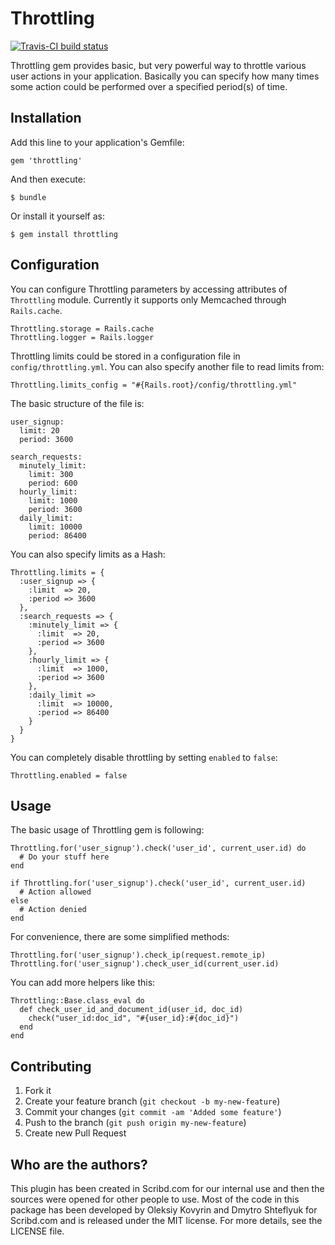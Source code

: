 # Throttling

[![Travis-CI build status](https://secure.travis-ci.org/kpumuk/throttling.png)](http://travis-ci.org/kpumuk/throttling)

Throttling gem provides basic, but very powerful way to throttle various user actions in your application. Basically you can specify how many times some action could be performed over a specified period(s) of time.

## Installation

Add this line to your application's Gemfile:

    gem 'throttling'

And then execute:

    $ bundle

Or install it yourself as:

    $ gem install throttling

## Configuration

You can configure Throttling parameters by accessing attributes of `Throttling` module. Currently it supports only Memcached through `Rails.cache`.

    Throttling.storage = Rails.cache
    Throttling.logger = Rails.logger

Throttling limits could be stored in a configuration file in `config/throttling.yml`. You can also specify another file to read limits from:

    Throttling.limits_config = "#{Rails.root}/config/throttling.yml"

The basic structure of the file is:

    user_signup:
      limit: 20
      period: 3600

    search_requests:
      minutely_limit:
        limit: 300
        period: 600
      hourly_limit:
        limit: 1000
        period: 3600
      daily_limit:
        limit: 10000
        period: 86400

You can also specify limits as a Hash:

    Throttling.limits = {
      :user_signup => {
        :limit  => 20,
        :period => 3600
      },
      :search_requests => {
        :minutely_limit => {
          :limit  => 20,
          :period => 3600
        },
        :hourly_limit => {
          :limit  => 1000,
          :period => 3600
        },
        :daily_limit =>
          :limit  => 10000,
          :period => 86400
        }
      }
    }

You can completely disable throttling by setting `enabled` to `false`:

    Throttling.enabled = false

## Usage

The basic usage of Throttling gem is following:

    Throttling.for('user_signup').check('user_id', current_user.id) do
      # Do your stuff here
    end

    if Throttling.for('user_signup').check('user_id', current_user.id)
      # Action allowed
    else
      # Action denied
    end

For convenience, there are some simplified methods:

    Throttling.for('user_signup').check_ip(request.remote_ip)
    Throttling.for('user_signup').check_user_id(current_user.id)

You can add more helpers like this:

    Throttling::Base.class_eval do
      def check_user_id_and_document_id(user_id, doc_id)
        check("user_id:doc_id", "#{user_id}:#{doc_id}")
      end
    end

## Contributing

1. Fork it
2. Create your feature branch (`git checkout -b my-new-feature`)
3. Commit your changes (`git commit -am 'Added some feature'`)
4. Push to the branch (`git push origin my-new-feature`)
5. Create new Pull Request

## Who are the authors?

This plugin has been created in Scribd.com for our internal use and then the sources were opened for other people to use. Most of the code in this package has been developed by Oleksiy Kovyrin and Dmytro Shteflyuk for Scribd.com and is released under the MIT license. For more details, see the LICENSE file.
